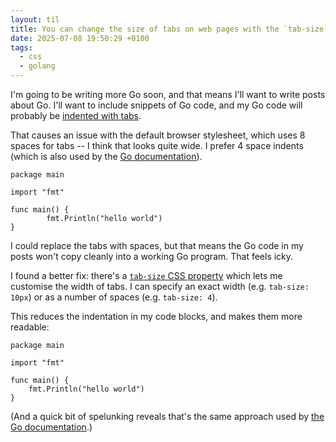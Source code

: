 ```yaml
---
layout: til
title: You can change the size of tabs on web pages with the `tab-size` property
date: 2025-07-08 19:50:29 +0100
tags:
  - css
  - golang
---
```

I'm going to be writing more Go soon, and that means I'll want to write posts about Go.
I'll want to include snippets of Go code, and my Go code will probably be [indented with tabs][tabs].

That causes an issue with the default browser stylesheet, which uses 8 spaces for tabs -- I think that looks quite wide.
I prefer 4 space indents (which is also used by the [Go documentation](https://go.dev/doc/tutorial/getting-started)).

<pre><code>package main

import "fmt"

func main() {
&Tab;fmt.Println("hello world")
}</code></pre>

I could replace the tabs with spaces, but that means the Go code in my posts won't copy cleanly into a working Go program.
That feels icky.

I found a better fix: there's a [`tab-size` CSS property][tab-size] which lets me customise the width of tabs.
I can specify an exact width (e.g. `tab-size: 10px`) or as a number of spaces (e.g. `tab-size: 4`).

This reduces the indentation in my code blocks, and makes them more readable:

<pre style="tab-size: 4;"><code>package main

import "fmt"

func main() {
&Tab;fmt.Println("hello world")
}</code></pre>

(And a quick bit of spelunking reveals that's the same approach used by [the Go documentation](https://github.com/golang/pkgsite/blob/eac0bf970406fce3244072d54d7843a6697b91be/static/shared/typography/typography.css#L109).)

[tabs]: https://go.dev/doc/effective_go#:~:text=We%20use%20tabs%20for%20indentation
[tab-size]: https://developer.mozilla.org/en-US/docs/Web/CSS/tab-size